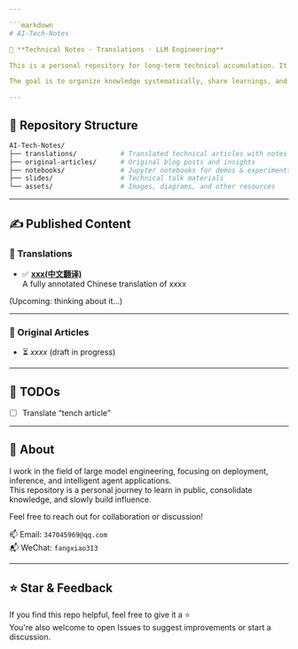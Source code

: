 ```yaml
---

```markdown
# AI-Tech-Notes

📘 **Technical Notes · Translations · LLM Engineering**

This is a personal repository for long-term technical accumulation. It includes article translations, original insights, hands-on experiments, and study notes — primarily focused on large language models (LLMs), AI systems, and applied machine learning.

The goal is to organize knowledge systematically, share learnings, and build a foundation for long-term growth and influence.

---
```


## 📂 Repository Structure

```bash
AI-Tech-Notes/
├── translations/           # Translated technical articles with notes
├── original-articles/      # Original blog posts and insights
├── notebooks/              # Jupyter notebooks for demos & experiments
├── slides/                 # Technical talk materials
└── assets/                 # Images, diagrams, and other resources
```

---

## ✍️ Published Content

### 🔸 Translations
- ✅ **[xxx(中文翻译)](translations/xxxx.md)**  
  A fully annotated Chinese translation of xxxx

(Upcoming: thinking about it…)

---

### 🔸 Original Articles
- ⏳ *xxxx* (draft in progress)  

---

## 🚧 TODOs

- [ ] Translate “tench article”

---

## 👤 About

I work in the field of large model engineering, focusing on deployment, inference, and intelligent agent applications.  
This repository is a personal journey to learn in public, consolidate knowledge, and slowly build influence.

Feel free to reach out for collaboration or discussion!

📫 Email: `347045969@qq.com`  
📬 WeChat: `fangxiao313` 

---

## ⭐️ Star & Feedback

If you find this repo helpful, feel free to give it a ⭐️  
You're also welcome to open Issues to suggest improvements or start a discussion.
```